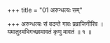+++
title = "01 अरुन्धत्यः सम्"

+++
अरुन्धत्यः सं वदन्ते गावः प्रव्राजिनीरिव ।  
यमातुरमभिगच्छामावतं कृणु मावतं ॥ १ ॥